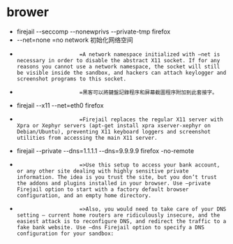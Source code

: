 # brower
-   firejail --seccomp --nonewprivs --private-tmp firefox
  -   --net=none            =no network 初始化网络空间
  -                         =A network namespace initialized with –net is necessary in order to disable the abstract X11 socket. If for any reasons you cannot use a network namespace, the socket will still be visible inside the sandbox, and hackers can attach keylogger and screenshot programs to this socket.
  -                         =黑客可以將鍵盤記錄程序和屏幕截圖程序附加到此套接字。
-   firejail --x11 --net=eth0 firefox 
  -                         =Firejail replaces the regular X11 server with Xpra or Xephyr servers (apt-get install xpra xserver-xephyr on Debian/Ubuntu), preventing X11 keyboard loggers and screenshot utilities from accessing the main X11 server.
-   firejail --private --dns=1.1.1.1 --dns=9.9.9.9 firefox -no-remote
  -                         =>Use this setup to access your bank account, or any other site dealing with highly sensitive private information. The idea is you trust the site, but you don’t trust the addons and plugins installed in your browser. Use –private Firejail option to start with a factory default browser configuration, and an empty home directory.
  -                         =>Also, you would need to take care of your DNS setting – current home routers are ridiculously insecure, and the easiest attack is to reconfigure DNS, and redirect the traffic to a fake bank website. Use –dns Firejail option to specify a DNS configuration for your sandbox:

